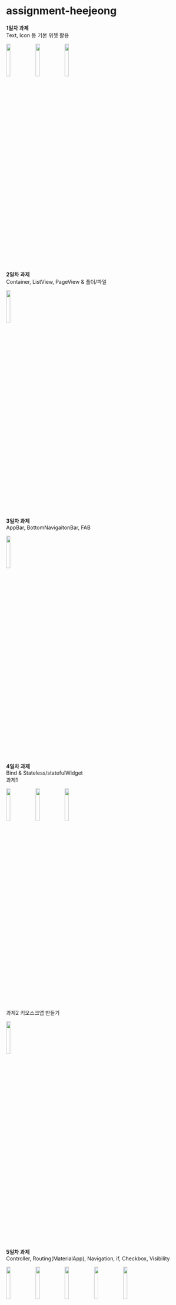 # assignment-heejeong

<Strong>1일차 과제</Strong><br>
Text, Icon 등 기본 위젯 활용
<div>
<img src="https://file.notion.so/f/f/30db20a9-090d-4eab-88e9-e004dc368042/1e619a82-9ebf-44a5-8d35-927bd97bac4c/Simulator_Screenshot_-_iPhone_14_-_2023-09-17_at_19.51.49.png?id=a9f3f544-5d82-46cc-9bd0-9635d539e211&table=block&spaceId=30db20a9-090d-4eab-88e9-e004dc368042&expirationTimestamp=1697068800000&signature=hS-EzmHOyMTOuURi_sJAQBUZOMQnWBFDu120HMhJpCc&downloadName=Simulator+Screenshot+-+iPhone+14+-+2023-09-17+at+19.51.49.png" width="15%" height="15%">
<img src="https://file.notion.so/f/f/30db20a9-090d-4eab-88e9-e004dc368042/50f3b94b-2683-4031-8c26-496f0f463130/Simulator_Screenshot_-_iPhone_14_-_2023-09-17_at_19.36.32.png?id=323caedb-a040-4d1f-9df7-2c53bae097c1&table=block&spaceId=30db20a9-090d-4eab-88e9-e004dc368042&expirationTimestamp=1697068800000&signature=_ZtBwCW9tLqqkFr7QnOYi_LjTMO3BQq2uZjx9u6h7Y8&downloadName=Simulator+Screenshot+-+iPhone+14+-+2023-09-17+at+19.36.32.png" width="15%" height="15%">
<img src="https://file.notion.so/f/f/30db20a9-090d-4eab-88e9-e004dc368042/38012201-08a4-40d1-92a8-e27bc16ebb6c/Simulator_Screenshot_-_iPhone_14_-_2023-09-17_at_20.08.22.png?id=54c1222c-ab2f-4f36-9fad-dbe5a5ac4df6&table=block&spaceId=30db20a9-090d-4eab-88e9-e004dc368042&expirationTimestamp=1697068800000&signature=GGQrRAzb8Lozpk39DaQ1uGva9jtcxwduFXUqGMjQlHI&downloadName=Simulator+Screenshot+-+iPhone+14+-+2023-09-17+at+20.08.22.png" width="15%" height="15%">
</div>
<br>

<Strong>2일차 과제</Strong><br>
Container, ListView, PageView & 폴더/파일
<div><img src="https://file.notion.so/f/f/30db20a9-090d-4eab-88e9-e004dc368042/e69df6cc-fc54-4067-bd12-7b647ac0e848/2%EC%9D%BC%EC%B0%A8.gif?id=3c8b7cc1-e536-47d3-9662-5fc97bf98764&table=block&spaceId=30db20a9-090d-4eab-88e9-e004dc368042&expirationTimestamp=1697068800000&signature=Ule8duIeYripeCCtofEgI3d8T--EeSLL8RR6KVK6bL8&downloadName=2%EC%9D%BC%EC%B0%A8.gif" width="15%" height="15%"></div>
<br>

<Strong>3일차 과제</Strong><br>
AppBar, BottomNavigaitonBar, FAB
<div><img src="https://file.notion.so/f/f/30db20a9-090d-4eab-88e9-e004dc368042/1e88728e-8281-45ea-8179-6b744ef8f8b6/youtubemusic_app.png?id=1c138911-1419-4546-a6a8-66119ce5a116&table=block&spaceId=30db20a9-090d-4eab-88e9-e004dc368042&expirationTimestamp=1697068800000&signature=Q-F7XObz4D2i2N-aSkarEYb5Z2GOlfWjDT7TQIEO9Dc&downloadName=youtubemusic_app.png" width="15%" height="15%"></div>
<br>

<Strong>4일차 과제</Strong><br>
Bind & Stateless/statefulWidget<br>
과제1
<div><img src="https://file.notion.so/f/f/30db20a9-090d-4eab-88e9-e004dc368042/fe8aac03-fb1d-4732-8c87-8235d57c9a8c/2436D739-F0E0-4C46-A85A-9A4060AE0887.png?id=8dfb7f10-f772-4857-b27e-0ea7b9d9cc98&table=block&spaceId=30db20a9-090d-4eab-88e9-e004dc368042&expirationTimestamp=1697068800000&signature=Bvghj-aK4O4LjnUlSDuBXeZskvajVlHrtY5F-Zc6op4&downloadName=2436D739-F0E0-4C46-A85A-9A4060AE0887.png" width="15%" height="15%">
<img src="https://file.notion.so/f/f/30db20a9-090d-4eab-88e9-e004dc368042/243cc47a-f229-4275-9bad-411eba1b2cc2/94E73E6C-A9B2-47B5-989E-737EEF0AB90F.png?id=c98cc4cd-f9ca-48c4-b9b1-39ee9f99e4ca&table=block&spaceId=30db20a9-090d-4eab-88e9-e004dc368042&expirationTimestamp=1697068800000&signature=LTnB4twYqJp0vA6FDsg64n9kXXUda4EKC5f5317WQsE&downloadName=94E73E6C-A9B2-47B5-989E-737EEF0AB90F.png" width="15%" height="15%">
<img src="https://file.notion.so/f/f/30db20a9-090d-4eab-88e9-e004dc368042/60fbc980-0706-452b-9a24-15dc9bc46f69/FB0CD7AF-62EA-408C-B38F-5301469419A6.png?id=39a3c806-fd6a-4424-a288-8a3a5a61274c&table=block&spaceId=30db20a9-090d-4eab-88e9-e004dc368042&expirationTimestamp=1697068800000&signature=rz-u_4lZ4gfe7bL0-1Nj9IV70nJ_erns_rHJDeBcTNY&downloadName=FB0CD7AF-62EA-408C-B38F-5301469419A6.png" width="15%" height="15%">
</div>

과제2 키오스크앱 만들기
<div><img src="https://file.notion.so/f/f/30db20a9-090d-4eab-88e9-e004dc368042/e03da6bd-c2ef-4c5d-989d-b0ff8a047226/Screen_Recording_2023-01-27_at_5.43.26_PM.gif?id=5402028d-4320-4045-a99d-ab08a2432864&table=block&spaceId=30db20a9-090d-4eab-88e9-e004dc368042&expirationTimestamp=1697068800000&signature=9nRJ3QaqlrGNO8dvq_hF_rMMxSW__zTR1kcvKqRRYFQ&downloadName=Screen+Recording+2023-01-27+at+5.43.26+PM.gif" width="15%" height="15%"></div>
<br>

<Strong>5일차 과제</Strong><br>
Controller, Routing(MaterialApp), Navigation, if, Checkbox, Visibility
<div><img src="https://file.notion.so/f/f/30db20a9-090d-4eab-88e9-e004dc368042/e74b9611-3f97-44bc-9550-5216b8c260a5/Untitled.png?id=474265db-21be-4685-ac6c-acd44035ab32&table=block&spaceId=30db20a9-090d-4eab-88e9-e004dc368042&expirationTimestamp=1697068800000&signature=w3UCz1Q7q2ciZbxF-Msnf7ZI6PQWbJq0yWM-A655YDQ&downloadName=Untitled.png" width="15%" height="15%">
<img src="https://file.notion.so/f/f/30db20a9-090d-4eab-88e9-e004dc368042/e806dbff-97e1-4e11-86c8-1a38df12a45a/Untitled_(1).png?id=9022220d-c396-4e20-b3bc-2eb222c57577&table=block&spaceId=30db20a9-090d-4eab-88e9-e004dc368042&expirationTimestamp=1697068800000&signature=OWjxGGQcOFkf_iSQf4RYN6yvSX0R9_QoxgalP0PJ-aw&downloadName=Untitled+%281%29.png" width="15%" height="15%">
<img src="https://file.notion.so/f/f/30db20a9-090d-4eab-88e9-e004dc368042/eb1abce6-e34d-4fe3-8e0d-ad723d36ee47/Untitled_(2).png?id=7c8c1106-d19b-4f4f-9317-98c5957a468a&table=block&spaceId=30db20a9-090d-4eab-88e9-e004dc368042&expirationTimestamp=1697068800000&signature=Gdv6fB1sjPVGQZEtxyXuuRSlTZa7a0qpZayBeeQygK8&downloadName=Untitled+%282%29.png" width="15%" height="15%">
<img src="https://file.notion.so/f/f/30db20a9-090d-4eab-88e9-e004dc368042/4efd522c-775c-4ef8-9fe9-7e6867710b0f/1%EB%B2%88%EB%AC%B8%EC%A0%9C.gif?id=cb2017aa-329d-4b24-a501-256e7900d446&table=block&spaceId=30db20a9-090d-4eab-88e9-e004dc368042&expirationTimestamp=1697068800000&signature=zH4m0N6Yknm0X5S-FaQy--9WlENYrlMciBEqwxC885s&downloadName=1%EB%B2%88%EB%AC%B8%EC%A0%9C.gif" width="15%" height="15%">
<img src="https://file.notion.so/f/f/30db20a9-090d-4eab-88e9-e004dc368042/fb99ff0e-07f6-4d07-a5d6-576fd4765da2/ezgif.com-video-to-gif.gif?id=9df0560e-78f8-45f1-ba7f-ffca0e53b4e6&table=block&spaceId=30db20a9-090d-4eab-88e9-e004dc368042&expirationTimestamp=1697068800000&signature=D3MuPNW88z9-B45_o5b6f4MQy9xBMTyuUyYa9Au6-3w&downloadName=ezgif.com-video-to-gif.gif" width="15%" height="15%"></div>
<br>

<Strong>6일차 과제</Strong><br>
List, for, map, where, ListView.builder<br>
과제1 (이미지1과 이미지2는 페이지 전환이 되도록 만드시오)
<div><img src="https://file.notion.so/f/f/30db20a9-090d-4eab-88e9-e004dc368042/772f752f-0955-44de-9312-b609ec37fe9c/Simulator_Screen_Shot_-_iPhone_14_Pro_Max_-_2023-02-07_at_18.18.58.png?id=545d5737-c843-4589-9b98-a6fa876a97e8&table=block&spaceId=30db20a9-090d-4eab-88e9-e004dc368042&expirationTimestamp=1697068800000&signature=O2E9p94YPJlRKuz_q_Its5nzGTQNYO0XZ-H5c795zg4&downloadName=Simulator+Screen+Shot+-+iPhone+14+Pro+Max+-+2023-02-07+at+18.18.58.png" width="15%" height="15%">
<img src="https://file.notion.so/f/f/30db20a9-090d-4eab-88e9-e004dc368042/f98418a5-c4a6-4b5f-92e7-53ce927b4917/Simulator_Screen_Shot_-_iPhone_14_Pro_Max_-_2023-02-07_at_18.25.34.png?id=1938e72d-3f64-4140-8ac4-c221933fac14&table=block&spaceId=30db20a9-090d-4eab-88e9-e004dc368042&expirationTimestamp=1697068800000&signature=sSC2EqNq_G8wilnmyxj2R6QCCIM7e4QQPhMEAgFG4TQ&downloadName=Simulator+Screen+Shot+-+iPhone+14+Pro+Max+-+2023-02-07+at+18.25.34.png" width="15%" height="15%"></div>

과제2 키오스크앱 업그레이드
<div><img src="https://file.notion.so/f/f/30db20a9-090d-4eab-88e9-e004dc368042/f6846d48-338c-49eb-939a-4698628808d8/kiosk_2_app.gif?id=62ae01f1-959f-440a-bf45-4af9a3d5aeee&table=block&spaceId=30db20a9-090d-4eab-88e9-e004dc368042&expirationTimestamp=1697068800000&signature=7a-4iDqhFsWQVUESRe6AL5v5UGZ14EHo6AdLUTfmZMg&downloadName=kiosk_2_app.gif" width="15%" height="15%">
</div>
<br>

<Strong>7일차 과제</Strong><br>
packages<br>
<div><img src="https://file.notion.so/f/f/30db20a9-090d-4eab-88e9-e004dc368042/73034bc9-4056-437d-9d27-5e4f5841c647/ezgif.com-resize.gif?id=2c549772-ea89-4ee9-94fa-0d820dcf99f7&table=block&spaceId=30db20a9-090d-4eab-88e9-e004dc368042&expirationTimestamp=1697068800000&signature=tDPTR3YgNCl7bzwFfKyLhlTBOMfgiT1ok0KK8M8sjcY&downloadName=ezgif.com-resize.gif" width="15%" height="15%">
<img src="https://file.notion.so/f/f/30db20a9-090d-4eab-88e9-e004dc368042/3e8de89e-386a-413d-a905-9bf897788512/ezgif.com-resize_(1).gif?id=78ec7bba-e3c6-4525-9d2c-cc4642d0486d&table=block&spaceId=30db20a9-090d-4eab-88e9-e004dc368042&expirationTimestamp=1697068800000&signature=qcF-HFVww4UDywijk2Lj6wbFG3lfk__WPYSemeN98Nw&downloadName=ezgif.com-resize+%281%29.gif" width="15%" height="15%"></div>
<br>

<Strong>8일차 과제</Strong><br>
HTTP, Dio, FutureBuilder, null-safety, 예외처리, 로딩 위젯<br>
<div></div>
<br>

<Strong>9일차 과제</Strong><br>
해커톤 - team-MergeS-challenge-MBTIology-<br>
<div></div>
<br>

<Strong>10일차 과제</Strong><br>
권한, image_picker, asMap, secret_cat_sdk<br>
<div></div>
<br>

<Strong>11일차 과제</Strong><br>
IceBreaking<br>
<div></div>
<br>

<Strong>12일차 과제</Strong><br>
Stack, Animated, Wrap, url_launcher, cashed, 데이터저장(shared_preferences), class<br>
<div><img src="https://file.notion.so/f/f/30db20a9-090d-4eab-88e9-e004dc368042/f70f7ad6-c04e-4f6c-a93f-1bb3b4c0a610/Simulator_Screen_Shot_-_iPhone_14_Pro_Max_-_2023-02-13_at_18.07.46.png?id=52c550e8-55ea-43aa-8a37-eb2fba8443f9&table=block&spaceId=30db20a9-090d-4eab-88e9-e004dc368042&expirationTimestamp=1697068800000&signature=KmPgVduLGfGcp_X9NeswAZoK2Pzw9aDY4Mh-VP2bvyw&downloadName=Simulator+Screen+Shot+-+iPhone+14+Pro+Max+-+2023-02-13+at+18.07.46.png" width="15%" height="15%"></div>
<br>
